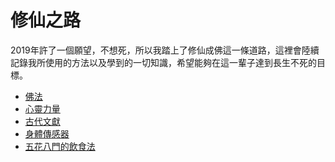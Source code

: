 # 修仙之路
2019年許了一個願望，不想死，所以我踏上了修仙成佛這一條道路，這裡會陸續記錄我所使用的方法以及學到的一切知識，希望能夠在這一輩子達到長生不死的目標。


* [佛法]()
* [心靈力量]()
* [古代文獻]()
* [身體傳感器](bodysensor.md)
* [五花八門的飲食法]()
